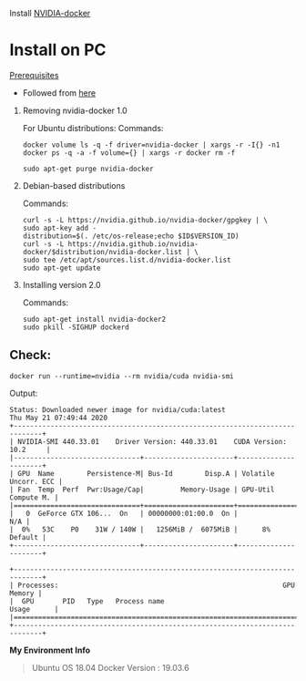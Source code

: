 Install [NVIDIA-docker](https://github.com/NVIDIA/nvidia-docker) 

# Install on PC

[Prerequisites](https://nvidia.github.io/nvidia-docker/)

- Followed from [here](https://github.com/NVIDIA/nvidia-docker/wiki/Installation-(version-2.0))

1. Removing nvidia-docker 1.0 
   
    For Ubuntu distributions:
    Commands: 
    ```
    docker volume ls -q -f driver=nvidia-docker | xargs -r -I{} -n1 docker ps -q -a -f volume={} | xargs -r docker rm -f

    sudo apt-get purge nvidia-docker
    ```

2. Debian-based distributions
   
   Commands: 
   ```
   curl -s -L https://nvidia.github.io/nvidia-docker/gpgkey | \
   sudo apt-key add -
   distribution=$(. /etc/os-release;echo $ID$VERSION_ID)
   curl -s -L https://nvidia.github.io/nvidia-docker/$distribution/nvidia-docker.list | \
   sudo tee /etc/apt/sources.list.d/nvidia-docker.list
   sudo apt-get update
   ```

3. Installing version 2.0
   
   Commands: 
   ```
   sudo apt-get install nvidia-docker2
   sudo pkill -SIGHUP dockerd
   ```

## Check:

```
docker run --runtime=nvidia --rm nvidia/cuda nvidia-smi
```

Output:

```
Status: Downloaded newer image for nvidia/cuda:latest
Thu May 21 07:49:44 2020       
+-----------------------------------------------------------------------------+
| NVIDIA-SMI 440.33.01    Driver Version: 440.33.01    CUDA Version: 10.2     |
|-------------------------------+----------------------+----------------------+
| GPU  Name        Persistence-M| Bus-Id        Disp.A | Volatile Uncorr. ECC |
| Fan  Temp  Perf  Pwr:Usage/Cap|         Memory-Usage | GPU-Util  Compute M. |
|===============================+======================+======================|
|   0  GeForce GTX 106...  On   | 00000000:01:00.0  On |                  N/A |
|  0%   53C    P0    31W / 140W |   1256MiB /  6075MiB |      8%      Default |
+-------------------------------+----------------------+----------------------+
                                                                               
+-----------------------------------------------------------------------------+
| Processes:                                                       GPU Memory |
|  GPU       PID   Type   Process name                             Usage      |
|=============================================================================|
+-----------------------------------------------------------------------------+

```


**My Environment Info**
> Ubuntu OS 18.04
> Docker Version : 19.03.6